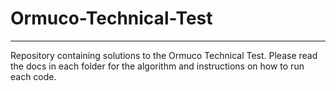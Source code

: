 # Ormuco-Technical-Test
----------------------

Repository containing solutions to the Ormuco Technical Test. Please read the docs in each folder for the algorithm and instructions on how to run each code.
